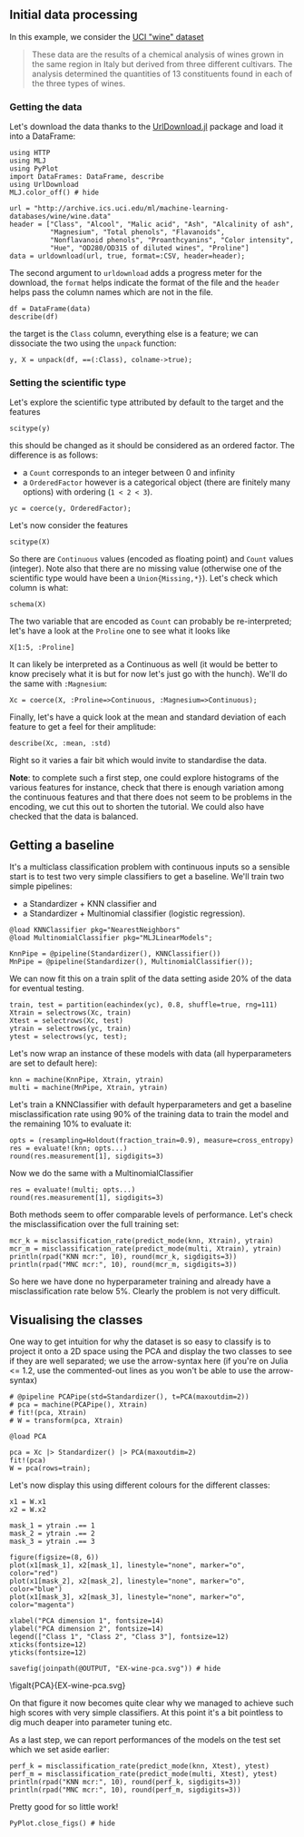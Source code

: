 <!--This file was generated, do not modify it.-->
## Initial data processing

In this example, we consider the [UCI "wine" dataset](http://archive.ics.uci.edu/ml/datasets/wine)

> These data are the results of a chemical analysis of wines grown in the same region in Italy but derived from three different cultivars. The analysis determined the quantities of 13 constituents found in each of the three types of wines.

### Getting the data

Let's download the data thanks to the [UrlDownload.jl](https://github.com/Arkoniak/UrlDownload.jl) package and load it into a DataFrame:

```julia:ex1
using HTTP
using MLJ
using PyPlot
import DataFrames: DataFrame, describe
using UrlDownload
MLJ.color_off() # hide

url = "http://archive.ics.uci.edu/ml/machine-learning-databases/wine/wine.data"
header = ["Class", "Alcool", "Malic acid", "Ash", "Alcalinity of ash",
          "Magnesium", "Total phenols", "Flavanoids",
          "Nonflavanoid phenols", "Proanthcyanins", "Color intensity",
          "Hue", "OD280/OD315 of diluted wines", "Proline"]
data = urldownload(url, true, format=:CSV, header=header);
```

The second argument to `urldownload` adds a progress meter for the download,
the `format` helps indicate the format of the file and the `header` helps
pass the column names which are not in the file.

```julia:ex2
df = DataFrame(data)
describe(df)
```

the target is the `Class` column, everything else is a feature; we can
dissociate the two  using the `unpack` function:

```julia:ex3
y, X = unpack(df, ==(:Class), colname->true);
```

### Setting the scientific type

Let's explore the scientific type attributed by default to the target and the features

```julia:ex4
scitype(y)
```

this should be changed as it should be considered as an ordered factor. The
difference is as follows:

* a `Count` corresponds to an integer between 0 and infinity
* a `OrderedFactor` however is a categorical object (there are finitely many options) with ordering (`1 < 2 < 3`).

```julia:ex5
yc = coerce(y, OrderedFactor);
```

Let's now consider the features

```julia:ex6
scitype(X)
```

So there are `Continuous` values (encoded as floating point) and `Count` values (integer).
Note also that there are no missing value (otherwise one of the scientific type would have been a `Union{Missing,*}`).
Let's check which column is what:

```julia:ex7
schema(X)
```

The two variable that are encoded as `Count` can  probably be re-interpreted; let's have a look at the `Proline` one to see what it looks like

```julia:ex8
X[1:5, :Proline]
```

It can likely be interpreted as a Continuous as well (it would be better to know precisely what it is but for now let's just go with the hunch).
We'll do the same with `:Magnesium`:

```julia:ex9
Xc = coerce(X, :Proline=>Continuous, :Magnesium=>Continuous);
```

Finally, let's have a quick look at the mean and standard deviation of each feature to get a feel for their amplitude:

```julia:ex10
describe(Xc, :mean, :std)
```

Right so it varies a fair bit which would invite to standardise the data.

**Note**: to complete such a first step, one could explore histograms of the various features for instance, check that there is enough variation among the continuous features and that there does not seem to be problems in the encoding, we cut this out to shorten the tutorial. We could also have checked that the data is balanced.

## Getting a baseline

It's a multiclass classification problem with continuous inputs so a sensible start is  to test two very simple classifiers to get a baseline.
We'll train two simple pipelines:
- a Standardizer + KNN classifier and
- a Standardizer + Multinomial classifier (logistic regression).

```julia:ex11
@load KNNClassifier pkg="NearestNeighbors"
@load MultinomialClassifier pkg="MLJLinearModels";

KnnPipe = @pipeline(Standardizer(), KNNClassifier())
MnPipe = @pipeline(Standardizer(), MultinomialClassifier());
```

We can now fit this on a train split of the data setting aside 20% of the data for eventual testing.

```julia:ex12
train, test = partition(eachindex(yc), 0.8, shuffle=true, rng=111)
Xtrain = selectrows(Xc, train)
Xtest = selectrows(Xc, test)
ytrain = selectrows(yc, train)
ytest = selectrows(yc, test);
```

Let's now wrap an instance of these models with data (all hyperparameters are set to default here):

```julia:ex13
knn = machine(KnnPipe, Xtrain, ytrain)
multi = machine(MnPipe, Xtrain, ytrain)
```

Let's train a KNNClassifier with default hyperparameters and get a baseline misclassification rate using 90% of the training data to train the model and the remaining 10% to evaluate it:

```julia:ex14
opts = (resampling=Holdout(fraction_train=0.9), measure=cross_entropy)
res = evaluate!(knn; opts...)
round(res.measurement[1], sigdigits=3)
```

Now we do the same with a MultinomialClassifier

```julia:ex15
res = evaluate!(multi; opts...)
round(res.measurement[1], sigdigits=3)
```

Both methods seem to offer comparable levels of performance.
Let's check the misclassification over the full training set:

```julia:ex16
mcr_k = misclassification_rate(predict_mode(knn, Xtrain), ytrain)
mcr_m = misclassification_rate(predict_mode(multi, Xtrain), ytrain)
println(rpad("KNN mcr:", 10), round(mcr_k, sigdigits=3))
println(rpad("MNC mcr:", 10), round(mcr_m, sigdigits=3))
```

So here we have done no hyperparameter training and already have a misclassification rate below 5%.
Clearly the problem is not very difficult.

## Visualising the classes

One way to get intuition for why the dataset is so easy to classify is to project it onto a 2D space using the PCA and display the two classes to see if they are well separated; we use the arrow-syntax here (if you're on Julia <= 1.2, use the commented-out lines as you won't be able to use the arrow-syntax)

```julia:ex17
# @pipeline PCAPipe(std=Standardizer(), t=PCA(maxoutdim=2))
# pca = machine(PCAPipe(), Xtrain)
# fit!(pca, Xtrain)
# W = transform(pca, Xtrain)

@load PCA

pca = Xc |> Standardizer() |> PCA(maxoutdim=2)
fit!(pca)
W = pca(rows=train);
```

Let's now display this using different colours for the different classes:

```julia:ex18
x1 = W.x1
x2 = W.x2

mask_1 = ytrain .== 1
mask_2 = ytrain .== 2
mask_3 = ytrain .== 3

figure(figsize=(8, 6))
plot(x1[mask_1], x2[mask_1], linestyle="none", marker="o", color="red")
plot(x1[mask_2], x2[mask_2], linestyle="none", marker="o", color="blue")
plot(x1[mask_3], x2[mask_3], linestyle="none", marker="o", color="magenta")

xlabel("PCA dimension 1", fontsize=14)
ylabel("PCA dimension 2", fontsize=14)
legend(["Class 1", "Class 2", "Class 3"], fontsize=12)
xticks(fontsize=12)
yticks(fontsize=12)

savefig(joinpath(@OUTPUT, "EX-wine-pca.svg")) # hide
```

\figalt{PCA}{EX-wine-pca.svg}

On that figure it now becomes quite clear why we managed to achieve such high scores with very simple classifiers.
At this point it's a bit pointless to dig much deaper into parameter tuning etc.

As a last step, we can report performances of the models on the test set which we set aside earlier:

```julia:ex19
perf_k = misclassification_rate(predict_mode(knn, Xtest), ytest)
perf_m = misclassification_rate(predict_mode(multi, Xtest), ytest)
println(rpad("KNN mcr:", 10), round(perf_k, sigdigits=3))
println(rpad("MNC mcr:", 10), round(perf_m, sigdigits=3))
```

Pretty good for so little work!

```julia:ex20
PyPlot.close_figs() # hide
```

